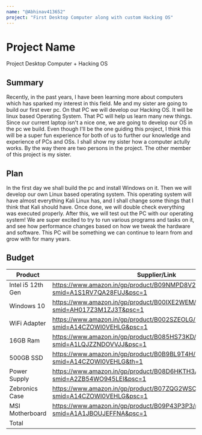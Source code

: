 ```yaml
---
name: "@Abhinav413652"
project: "First Desktop Computer along with custom Hacking OS"
---
```


# Project Name

Project Desktop Computer + Hacking OS

## Summary

Recently, in the past years, I have been learning more about computers which has sparked my interest in this field. Me and my sister are going to build our first ever pc. On that PC we will develop our Hacking OS. It will be linux based Operating System. That PC will  help us learn many new things. Since our current laptop isn't a nice one, we are going to develop our OS in the pc we build. Even though I'll be the one guiding this project, I think this will be a super fun experience for both of us to further our knowledge and experience of PCs and OSs. I shall show my sister how a computer actully works.
By the way there are two persons in the project. The other member of this project is my sister.

## Plan

In the first day we shall build the pc and install Windows on it. Then we will develop our own Linux based operating system. This operating system will have almost everything Kali Linux has, and I shall change some things that I think that Kali should have. 
Once done, we will double check everything was executed properly. After this, we will test out the PC with our operating system! We are super excited to try to run various programs and tasks on it, and see how performance changes based on how we tweak the hardware and software. This PC will be something we can continue to learn from and grow with for many years.

## Budget

| Product                     | Supplier/Link                                                                                                         |Cost     |
| --------------------------- | --------------------------------------------------------------------------------------------------------------------- | ------- |
| Intel i5 12th Gen           | https://www.amazon.in/gp/product/B09NMPD8V2/ref=ox_sc_act_title_5?smid=A1S1RV7QA28FUJ&psc=1                           | $218.62 |
| Windows 10                  | https://www.amazon.in/gp/product/B00IXE2WEM/ref=ox_sc_act_title_1?smid=AH017Z3M1ZJ3T&psc=1                            | $39.64  |
| WiFi Adapter                | https://www.amazon.in/gp/product/B002SZEOLG/ref=ox_sc_act_title_3?smid=A14CZOWI0VEHLG&psc=1                           | $9.03   |
| 16GB Ram                    | https://www.amazon.in/gp/product/B085HS73KD/ref=ox_sc_act_title_4?smid=A1LQJZZNDOVVJJ&psc=1                           | $46.41  |
| 500GB SSD                   | https://www.amazon.in/gp/product/B0B9BL9T4H/ref=ox_sc_act_title_6?smid=A14CZOWI0VEHLG&th=1                            | $32.54  |
| Power Supply                | https://www.amazon.in/gp/product/B08D6HKTH3/ref=ox_sc_act_title_7?smid=A2ZB54WO945LEI&psc=1                           | $26.27  |
| Zebronics Case              | https://www.amazon.in/gp/product/B07ZQG2WSC/ref=ox_sc_act_title_8?smid=A14CZOWI0VEHLG&psc=1                           | $36.15  |
| MSI Motherboard             | https://www.amazon.in/gp/product/B09P43P3P3/ref=ox_sc_act_title_1?smid=A1A1JBOUJEFFNA&psc=1                           | $92.21  |
| Total                       |                                                                                                                       | $500.86 |
